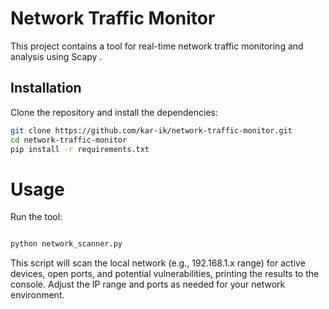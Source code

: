 # Network Traffic Monitor

This project contains a tool for real-time network traffic monitoring and analysis using Scapy .

## Installation

Clone the repository and install the dependencies:

```bash
git clone https://github.com/kar-ik/network-traffic-monitor.git
cd network-traffic-monitor
pip install -r requirements.txt
```
# Usage

Run the tool:

```bash

python network_scanner.py
```
This script will scan the local network (e.g., 192.168.1.x range) for active devices, open ports, and potential vulnerabilities, printing the results to the console. Adjust the IP range and ports as needed for your network environment.
